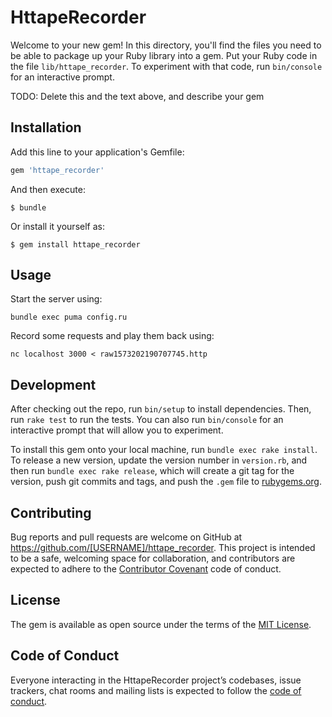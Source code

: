 # HttapeRecorder

Welcome to your new gem! In this directory, you'll find the files you need to be able to package up your Ruby library into a gem. Put your Ruby code in the file `lib/httape_recorder`. To experiment with that code, run `bin/console` for an interactive prompt.

TODO: Delete this and the text above, and describe your gem

## Installation

Add this line to your application's Gemfile:

```ruby
gem 'httape_recorder'
```

And then execute:

    $ bundle

Or install it yourself as:

    $ gem install httape_recorder

## Usage

Start the server using:

```
bundle exec puma config.ru
```

Record some requests and play them back using:

```
nc localhost 3000 < raw1573202190707745.http
```

## Development

After checking out the repo, run `bin/setup` to install dependencies. Then, run `rake test` to run the tests. You can also run `bin/console` for an interactive prompt that will allow you to experiment.

To install this gem onto your local machine, run `bundle exec rake install`. To release a new version, update the version number in `version.rb`, and then run `bundle exec rake release`, which will create a git tag for the version, push git commits and tags, and push the `.gem` file to [rubygems.org](https://rubygems.org).

## Contributing

Bug reports and pull requests are welcome on GitHub at https://github.com/[USERNAME]/httape_recorder. This project is intended to be a safe, welcoming space for collaboration, and contributors are expected to adhere to the [Contributor Covenant](http://contributor-covenant.org) code of conduct.

## License

The gem is available as open source under the terms of the [MIT License](https://opensource.org/licenses/MIT).

## Code of Conduct

Everyone interacting in the HttapeRecorder project’s codebases, issue trackers, chat rooms and mailing lists is expected to follow the [code of conduct](https://github.com/[USERNAME]/httape_recorder/blob/master/CODE_OF_CONDUCT.md).
